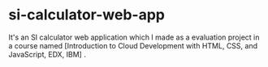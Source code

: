 # si-calculator-web-app
It's an SI calculator web application which I made as a evaluation project in a course named [Introduction to Cloud Development with HTML, CSS, and JavaScript, EDX, IBM] .
